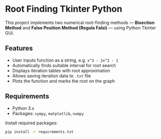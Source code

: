# Root Finding Tkinter Python

This project implements two numerical root-finding methods — **Bisection Method** and **False Position Method (Regula Falsi)** — using Python Tkinter GUI.

## Features
- User inputs function as a string, e.g. `x^3 - 2x^2 - 1`
- Automatically finds suitable interval for root search
- Displays iteration tables with root approximation
- Allows saving iteration data to `.txt` file
- Plots the function and marks the root on the graph

## Requirements

- Python 3.x
- Packages: `sympy`, `matplotlib`, `numpy`

Install required packages:

```bash
pip install -r requirements.txt

